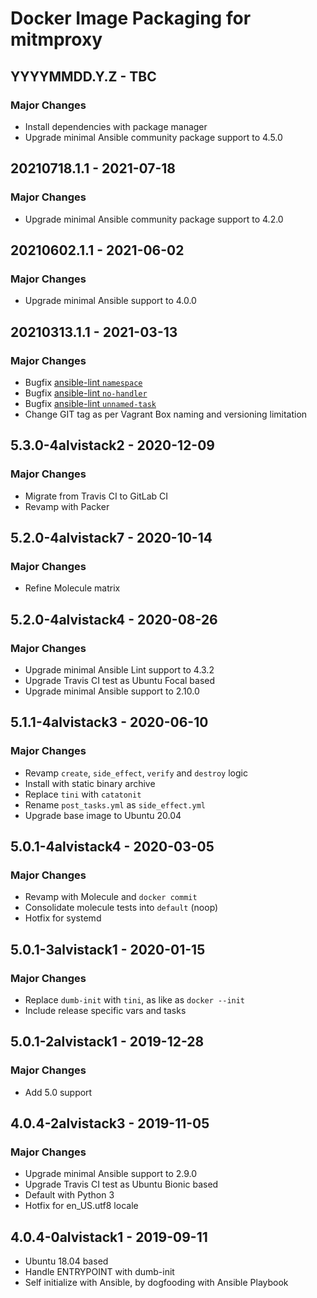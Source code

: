 # Docker Image Packaging for mitmproxy

## YYYYMMDD.Y.Z - TBC

### Major Changes

  - Install dependencies with package manager
  - Upgrade minimal Ansible community package support to 4.5.0

## 20210718.1.1 - 2021-07-18

### Major Changes

  - Upgrade minimal Ansible community package support to 4.2.0

## 20210602.1.1 - 2021-06-02

### Major Changes

  - Upgrade minimal Ansible support to 4.0.0

## 20210313.1.1 - 2021-03-13

### Major Changes

  - Bugfix [ansible-lint `namespace`](https://github.com/ansible-community/ansible-lint/pull/1451)
  - Bugfix [ansible-lint `no-handler`](https://github.com/ansible-community/ansible-lint/pull/1402)
  - Bugfix [ansible-lint `unnamed-task`](https://github.com/ansible-community/ansible-lint/pull/1413)
  - Change GIT tag as per Vagrant Box naming and versioning limitation

## 5.3.0-4alvistack2 - 2020-12-09

### Major Changes

  - Migrate from Travis CI to GitLab CI
  - Revamp with Packer

## 5.2.0-4alvistack7 - 2020-10-14

### Major Changes

  - Refine Molecule matrix

## 5.2.0-4alvistack4 - 2020-08-26

### Major Changes

  - Upgrade minimal Ansible Lint support to 4.3.2
  - Upgrade Travis CI test as Ubuntu Focal based
  - Upgrade minimal Ansible support to 2.10.0

## 5.1.1-4alvistack3 - 2020-06-10

### Major Changes

  - Revamp `create`, `side_effect`, `verify` and `destroy` logic
  - Install with static binary archive
  - Replace `tini` with `catatonit`
  - Rename `post_tasks.yml` as `side_effect.yml`
  - Upgrade base image to Ubuntu 20.04

## 5.0.1-4alvistack4 - 2020-03-05

### Major Changes

  - Revamp with Molecule and `docker commit`
  - Consolidate molecule tests into `default` (noop)
  - Hotfix for systemd

## 5.0.1-3alvistack1 - 2020-01-15

### Major Changes

  - Replace `dumb-init` with `tini`, as like as `docker --init`
  - Include release specific vars and tasks

## 5.0.1-2alvistack1 - 2019-12-28

### Major Changes

  - Add 5.0 support

## 4.0.4-2alvistack3 - 2019-11-05

### Major Changes

  - Upgrade minimal Ansible support to 2.9.0
  - Upgrade Travis CI test as Ubuntu Bionic based
  - Default with Python 3
  - Hotfix for en\_US.utf8 locale

## 4.0.4-0alvistack1 - 2019-09-11

  - Ubuntu 18.04 based
  - Handle ENTRYPOINT with dumb-init
  - Self initialize with Ansible, by dogfooding with Ansible Playbook
